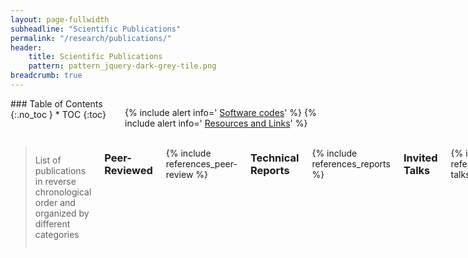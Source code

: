 ```yaml
---
layout: page-fullwidth
subheadline: "Scientific Publications"
permalink: "/research/publications/"
header:
    title: Scientific Publications
    pattern: pattern_jquery-dark-grey-tile.png
breadcrumb: true
---
```

<div class="row">
<div class="medium-4 medium-push-8 columns" markdown="1">
<div class="panel radius" markdown="1">
### Table of Contents
{:.no_toc }
*  TOC
{:toc}
</div>

<div class="panel radius" markdown="1">

  {% include alert info=' <a href="/research/my-codes/">Software codes</a>' %}
  {% include alert info=' <a href="/research/resources/">Resources and Links</a>' %}

</div>

</div><!-- /.medium-4.columns -->
<div class="medium-8 medium-pull-4 columns" markdown="1">

> List of publications in reverse chronological order and organized by different categories

### Peer-Reviewed
<br>
{% include references_peer-review %}

### Technical Reports
<br>
{% include references_reports %}

### Invited Talks 
<br>
{% include references_invited-talks %}


### Conferences
<br>
{% include references_conferences %}


### Newpapers and Magazines

{% include references_divulgation %}
{.smallblock}

</div><!-- /.medium-8.columns -->
</div><!-- /.row -->

